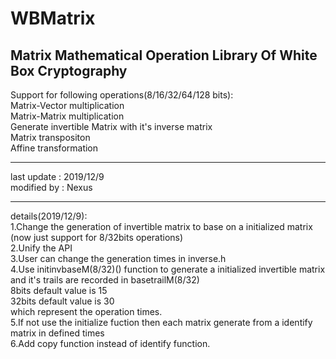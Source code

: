 WBMatrix
====

Matrix Mathematical Operation Library Of White Box Cryptography
----

Support for following operations(8/16/32/64/128 bits):<br>
Matrix-Vector multiplication<br>
Matrix-Matrix multiplication<br>
Generate invertible Matrix with it's inverse matrix<br>
Matrix transpositon<br>
Affine transformation<br>

---
last update : 2019/12/9<br>
modified by : Nexus

---
details(2019/12/9):<br>
1.Change the generation of invertible matrix to base on a initialized matrix
(now just support for 8/32bits operations)<br>
2.Unify the API<br>
3.User can change the generation times in inverse.h <br>
4.Use initinvbaseM(8/32)() function to generate a initialized invertible matrix and it's trails are recorded in basetrailM(8/32)<br>
8bits default value is 15<br>
32bits default value is 30<br>
which represent the operation times.<br>
5.If not use the initialize fuction then each matrix generate from a identify matrix in defined times<br>
6.Add copy function instead of identify function.<br>


